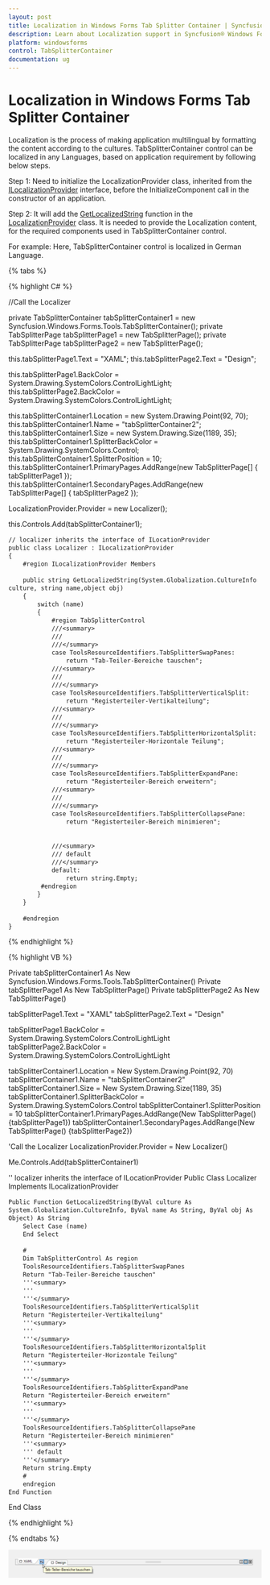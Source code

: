 ```yaml
---
layout: post
title: Localization in Windows Forms Tab Splitter Container | Syncfusion®
description: Learn about Localization support in Syncfusion® Windows Forms Tab Splitter Container control and more details.
platform: windowsforms
control: TabSplitterContainer
documentation: ug
---
```


# Localization in Windows Forms Tab Splitter Container

Localization is the process of making application multilingual by formatting the content according to the cultures. TabSplitterContainer control can be localized in any Languages, based on application requirement by following below steps.

Step 1: Need to initialize the LocalizationProvider class, inherited from the [ILocalizationProvider](https://help.syncfusion.com/cr/windowsforms/Syncfusion.Windows.Forms.ILocalizationProvider.html) interface, before the InitializeComponent call in the constructor of an application.

Step 2: It will add the [GetLocalizedString](https://help.syncfusion.com/cr/windowsforms/Syncfusion.Windows.Forms.ILocalizationProvider.html#Syncfusion_Windows_Forms_ILocalizationProvider_GetLocalizedString_System_Globalization_CultureInfo_System_String_System_Object_) function in the [LocalizationProvider](https://help.syncfusion.com/cr/windowsforms/Syncfusion.Windows.Forms.LocalizationProvider.html) class. It is needed to provide the Localization content, for the required components used in TabSplitterContainer control.

For example:
Here, TabSplitterContainer control is localized in German Language.

{% tabs %}

{% highlight C# %}

//Call the Localizer

private TabSplitterContainer tabSplitterContainer1 = new Syncfusion.Windows.Forms.Tools.TabSplitterContainer();
private TabSplitterPage tabSplitterPage1 = new TabSplitterPage();
private TabSplitterPage tabSplitterPage2 = new TabSplitterPage();

this.tabSplitterPage1.Text = "XAML";
this.tabSplitterPage2.Text = "Design";

this.tabSplitterPage1.BackColor = System.Drawing.SystemColors.ControlLightLight;
this.tabSplitterPage2.BackColor = System.Drawing.SystemColors.ControlLightLight;
  
this.tabSplitterContainer1.Location = new System.Drawing.Point(92, 70);
this.tabSplitterContainer1.Name = "tabSplitterContainer2";
this.tabSplitterContainer1.Size = new System.Drawing.Size(1189, 35);
this.tabSplitterContainer1.SplitterBackColor = System.Drawing.SystemColors.Control;
this.tabSplitterContainer1.SplitterPosition = 10;
this.tabSplitterContainer1.PrimaryPages.AddRange(new TabSplitterPage[] { tabSplitterPage1 });
this.tabSplitterContainer1.SecondaryPages.AddRange(new TabSplitterPage[] { tabSplitterPage2 });

LocalizationProvider.Provider = new Localizer();

this.Controls.Add(tabSplitterContainer1);

    // localizer inherits the interface of ILocationProvider
    public class Localizer : ILocalizationProvider
    {
        #region ILocalizationProvider Members

        public string GetLocalizedString(System.Globalization.CultureInfo culture, string name,object obj)
        {
            switch (name)
            {
                #region TabSplitterControl
                ///<summary> 
                ///
                ///</summary>
                case ToolsResourceIdentifiers.TabSplitterSwapPanes:
                    return "Tab-Teiler-Bereiche tauschen";
                ///<summary> 
                ///
                ///</summary>
                case ToolsResourceIdentifiers.TabSplitterVerticalSplit:
                    return "Registerteiler-Vertikalteilung";
                ///<summary> 
                ///
                ///</summary>
                case ToolsResourceIdentifiers.TabSplitterHorizontalSplit:
                    return "Registerteiler-Horizontale Teilung";
                ///<summary> 
                ///
                ///</summary>
                case ToolsResourceIdentifiers.TabSplitterExpandPane:
                    return "Registerteiler-Bereich erweitern";
                ///<summary> 
                ///
                ///</summary>
                case ToolsResourceIdentifiers.TabSplitterCollapsePane:
                    return "Registerteiler-Bereich minimieren";


                ///<summary>
                /// default
                ///</summary>
                default:
                    return string.Empty;
             #endregion
            }
        }

        #endregion
    }
{% endhighlight %}

{% highlight VB %}

Private tabSplitterContainer1 As New Syncfusion.Windows.Forms.Tools.TabSplitterContainer()
Private tabSplitterPage1 As New TabSplitterPage()
Private tabSplitterPage2 As New TabSplitterPage()

tabSplitterPage1.Text = "XAML"
tabSplitterPage2.Text = "Design"

tabSplitterPage1.BackColor = System.Drawing.SystemColors.ControlLightLight
tabSplitterPage2.BackColor = System.Drawing.SystemColors.ControlLightLight

tabSplitterContainer1.Location = New System.Drawing.Point(92, 70)
tabSplitterContainer1.Name = "tabSplitterContainer2"
tabSplitterContainer1.Size = New System.Drawing.Size(1189, 35)
tabSplitterContainer1.SplitterBackColor = System.Drawing.SystemColors.Control
tabSplitterContainer1.SplitterPosition = 10
tabSplitterContainer1.PrimaryPages.AddRange(New TabSplitterPage() {tabSplitterPage1})
tabSplitterContainer1.SecondaryPages.AddRange(New TabSplitterPage() {tabSplitterPage2})

'Call the Localizer
LocalizationProvider.Provider = New Localizer()

Me.Controls.Add(tabSplitterContainer1)

'' localizer inherits the interface of ILocationProvider
Public Class Localizer
    Implements ILocalizationProvider
    
    Public Function GetLocalizedString(ByVal culture As System.Globalization.CultureInfo, ByVal name As String, ByVal obj As Object) As String
        Select Case (name)
        End Select
        
        #
        Dim TabSplitterControl As region
        ToolsResourceIdentifiers.TabSplitterSwapPanes
        Return "Tab-Teiler-Bereiche tauschen"
        '''<summary> 
        '''
        '''</summary>
        ToolsResourceIdentifiers.TabSplitterVerticalSplit
        Return "Registerteiler-Vertikalteilung"
        '''<summary> 
        '''
        '''</summary>
        ToolsResourceIdentifiers.TabSplitterHorizontalSplit
        Return "Registerteiler-Horizontale Teilung"
        '''<summary> 
        '''
        '''</summary>
        ToolsResourceIdentifiers.TabSplitterExpandPane
        Return "Registerteiler-Bereich erweitern"
        '''<summary> 
        '''
        '''</summary>
        ToolsResourceIdentifiers.TabSplitterCollapsePane
        Return "Registerteiler-Bereich minimieren"
        '''<summary>
        ''' default
        '''</summary>
        Return string.Empty
        #
        endregion
    End Function
End Class

{% endhighlight %}

{% endtabs %}

![Tab splitter localization](Localization_images/Localization.png)
